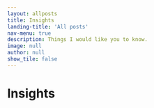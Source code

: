 ```yaml
---
layout: allposts
title: Insights
landing-title: 'All posts'
nav-menu: true
description: Things I would like you to know.
image: null
author: null
show_tile: false
---
```


<h1>Insights</h1>
